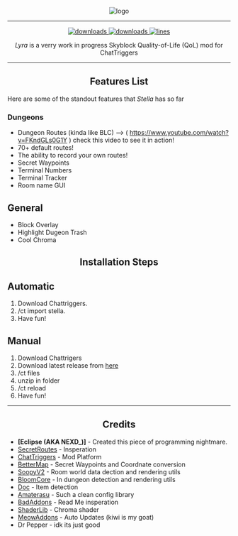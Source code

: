 <p align="center">
  <img alt="logo" src="https://i.imgur.com/C9iH7yb.png" /
</p>

---

<p align="center">
  <a href="https://github.com/Eclipse-5214/stella/releases" target="_blank">
    <img alt="downloads" src="https://img.shields.io/github/v/release/Eclipse-5214/stella?color=ad03fc&style=flat-square" />
  </a>
  <a href="https://github.com/Eclipse-5214/stella/releases" target="_blank">
    <img alt="downloads" src="https://img.shields.io/github/downloads/Eclipse-5214/stella/total?color=ad03fc&style=flat-square" />
  </a>
  <a href="https://github.com/Eclipse-5214/stella/">
    <img src="https://tokei.rs/b1/github/Eclipse-5214/stella?category=code&color=ad03fc&style=flat-square" alt="lines">
  </a>
</p>

<p align="center" id="description"><em>Lyra</em> is a verry work in progress Skyblock Quality-of-Life (QoL) mod for ChatTriggers</p>

---

<h2 align="center">Features List</h2>

<p>Here are some of the standout features that <em>Stella</em> has so far</p>

### **Dungeons**

-   Dungeon Routes (kinda like BLC)
    --> ( https://www.youtube.com/watch?v=FKndGLs0G1Y ) check this video to see it in action!
-   70+ default routes!
-   The ability to record your own routes!
-   Secret Waypoints
-   Terminal Numbers
-   Terminal Tracker
-   Room name GUI

## **General**

-   Block Overlay
-   Highlight Dugeon Trash
-   Cool Chroma

<h2 align="center">Installation Steps</h2>

## **Automatic**

1. Download Chattriggers.
2. /ct import stella.
3. Have fun!

## **Manual**

1. Download Chattrigers
2. Download latest release from [here](https://github.com/Eclipse-5214/stella/releases)
3. /ct files
4. unzip in folder
5. /ct reload
6. Have fun!

---

<h2 align="center">Credits</h2>

-   **[Eclipse (AKA NEXD_)]** - Created this piece of programming nightmare.
-   [SecretRoutes](https://github.com/yourboykyle/SecretRoutes/) - Insperation
-   [ChatTriggers](https://www.chattriggers.com/) - Mod Platform
-   [BetterMap](https://github.com/BetterMap/BetterMap/) - Secret Waypoints and Coordnate conversion
-   [SoopyV2](https://github.com/Soopyboo32/SoopyV2/) - Room world data dection and rendering utils
-   [BloomCore](https://www.chattriggers.com/modules/v/BloomCore/) - In dungeon detection and rendering utils
-   [Doc](https://github.com/DocilElm/Doc/) - Item detection
-   [Amaterasu](https://github.com/DocilElm/Amaterasu/) - Such a clean config library
-   [BadAddons](https://github.com/mehdii000/BadAddons/) - Read Me insperation
-   [ShaderLib](https://github.com/PerseusPotter/shaderlib/) - Chroma shader
-   [MeowAddons](https://github.com/kiwidotzip/MeowAddons/) - Auto Updates (kiwi is my goat)
-   Dr Pepper - idk its just good
